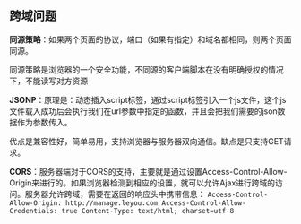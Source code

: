 ## **跨域问题**

**同源策略**：如果两个页面的协议，端口（如果有指定）和域名都相同，则两个页面同源。

同源策略是浏览器的一个安全功能，不同源的客户端脚本在没有明确授权的情况下，不能读写对方资源

**JSONP**：原理是：动态插入script标签，通过script标签引入一个js文件，这个js文件载入成功后会执行我们在url参数中指定的函数，并且会把我们需要的json数据作为参数传入。

优点是兼容性好，简单易用，支持浏览器与服务器双向通信。缺点是只支持GET请求。

**CORS**：服务器端对于CORS的支持，主要就是通过设置Access-Control-Allow-Origin来进行的。如果浏览器检测到相应的设置，就可以允许Ajax进行跨域的访问。服务器允许跨域，需要在返回的响应头中携带信息：
`Access-Control-Allow-Origin: http://manage.leyou.com
Access-Control-Allow-Credentials: true
Content-Type: text/html; charset=utf-8`

